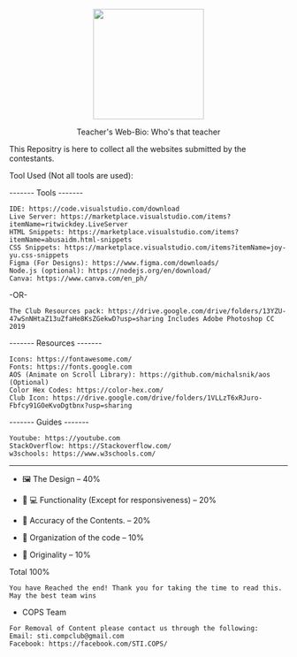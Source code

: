 <p align="center"><img src="https://user-images.githubusercontent.com/114017269/193080628-5109566e-5aa8-49e6-9dfe-db0d2d69a4e6.png" width="200" height="200"></p>

<p align="center">Teacher's Web-Bio: Who's that teacher</p>


This Repositry is here to collect all the websites submitted by the contestants.


Tool Used (Not all tools are used):

------- Tools -------

    IDE: https://code.visualstudio.com/download
    Live Server: https://marketplace.visualstudio.com/items?itemName=ritwickdey.LiveServer
    HTML Snippets: https://marketplace.visualstudio.com/items?itemName=abusaidm.html-snippets
    CSS Snippets: https://marketplace.visualstudio.com/items?itemName=joy-yu.css-snippets
    Figma (For Designs): https://www.figma.com/downloads/
    Node.js (optional): https://nodejs.org/en/download/
    Canva: https://www.canva.com/en_ph/

-OR-

    The Club Resources pack: https://drive.google.com/drive/folders/13YZU-47wSnNHtaZ13uZfaHe8KsZGekwD?usp=sharing Includes Adobe Photoshop CC 2019

------- Resources -------

    Icons: https://fontawesome.com/
    Fonts: https://fonts.google.com
    AOS (Animate on Scroll Library): https://github.com/michalsnik/aos (Optional)
    Color Hex Codes: https://color-hex.com/
    Club Icon: https://drive.google.com/drive/folders/1VLLzT6xRJuro-Fbfcy91GOeKvoDgtbnx?usp=sharing

------- Guides -------

    Youtube: https://youtube.com
    StackOverflow: https://Stackoverflow.com/
    w3schools: https://www.w3schools.com/
    
---------------------

 - 🖼️ The Design – 40%
  
 - 🧑‍ 💻 Functionality (Except for responsiveness) – 20%
 
 - 💯 Accuracy of the Contents. – 20%

 - 📔 Organization of the code – 10%

 - 🤖 Originality – 10%           

  Total                  100%
  
  
    You have Reached the end! Thank you for taking the time to read this. May the best team wins
- COPS Team 

```
For Removal of Content please contact us through the following:
Email: sti.compclub@gmail.com
Facebook: https://facebook.com/STI.COPS/
